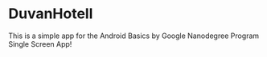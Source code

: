 # DuvanHotell
This is a simple app for the Android Basics by Google Nanodegree Program Single Screen App!
